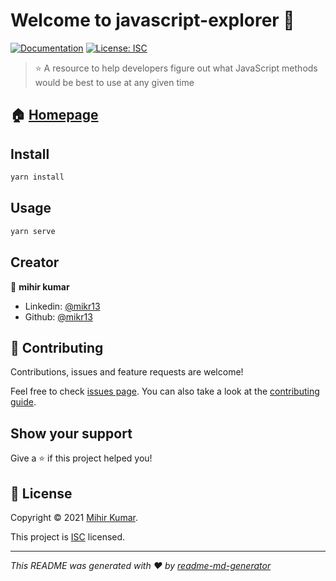 # Welcome to javascript-explorer 👋

[![Documentation](https://img.shields.io/badge/documentation-yes-brightgreen.svg)](https://github.com/MiKr13/javascript-explorer)
[![License: ISC](https://img.shields.io/badge/License-ISC-yellow.svg)](https://github.com/MiKr13/javascript-explorer/LICENSE.md)

> ⭐ A resource to help developers figure out what JavaScript methods would be best to use at any given time

## 🏠 [Homepage](https://mikr13.github.io/javascript-explorer/)

## Install

```sh
yarn install
```

## Usage

```sh
yarn serve
```

## Creator

👤 **mihir kumar**

* Linkedin: [@mikr13](https://linkedin.com/in/mikr13)
* Github: [@mikr13](https://github.com/mikr13)


## 🤝 Contributing

Contributions, issues and feature requests are welcome!

Feel free to check [issues page](https://github.com/MiKr13/javascript-explorer/issues). You can also take a look at the [contributing guide](https://github.com/MiKr13/javascript-explorer).

## Show your support

Give a ⭐️ if this project helped you!


## 📝 License

Copyright © 2021 [Mihir Kumar](https://github.com/MiKr13).

This project is [ISC](https://github.com/MiKr13/javascript-explorer/LICENSE.md) licensed.

***
_This README was generated with ❤️ by [readme-md-generator](https://github.com/kefranabg/readme-md-generator)_

